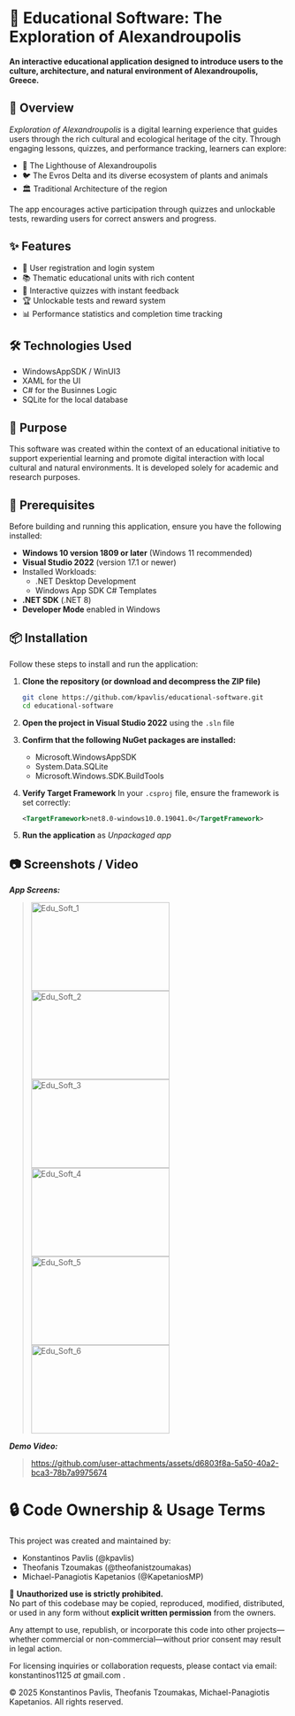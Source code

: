 # 🧭 Educational Software: The Exploration of Alexandroupolis

**An interactive educational application designed to introduce users to the culture, architecture, and natural environment of Alexandroupolis, Greece.**

## 📘 Overview

_Exploration of Alexandroupolis_ is a digital learning experience that guides users through the rich cultural and ecological heritage of the city. Through engaging lessons, quizzes, and performance tracking, learners can explore:

- 🗼 The Lighthouse of Alexandroupolis
- 🐦 The Evros Delta and its diverse ecosystem of plants and animals
- 🏛️ Traditional Architecture of the region

The app encourages active participation through quizzes and unlockable tests, rewarding users for correct answers and progress.

## ✨ Features

- 🔐 User registration and login system  
- 📚 Thematic educational units with rich content  
- 🧠 Interactive quizzes with instant feedback  
- 🏆 Unlockable tests and reward system  
- 📊 Performance statistics and completion time tracking  

## 🛠️ Technologies Used

- WindowsAppSDK / WinUI3
- XAML for the UI
- C# for the Businnes Logic
- SQLite for the local database

## 🚀 Purpose

This software was created within the context of an educational initiative to support experiential learning and promote digital interaction with local cultural and natural environments. It is developed solely for academic and research purposes.


## 🧰 Prerequisites

Before building and running this application, ensure you have the following installed:

- **Windows 10 version 1809 or later** (Windows 11 recommended)
- **Visual Studio 2022** (version 17.1 or newer)
- Installed Workloads:
  - .NET Desktop Development
  - Windows App SDK C# Templates
- **.NET SDK** (.NET 8)
- **Developer Mode** enabled in Windows

## 📦 Installation

Follow these steps to install and run the application:

1. **Clone the repository (or download and decompress the ZIP file)**
   ```bash
   git clone https://github.com/kpavlis/educational-software.git
   cd educational-software
2. **Open the project in Visual Studio 2022** using the `.sln` file
3. **Confirm that the following NuGet packages are installed:**
    - Microsoft.WindowsAppSDK
    - System.Data.SQLite
    - Microsoft.Windows.SDK.BuildTools
4. **Verify Target Framework**
     In your `.csproj` file, ensure the framework is set correctly:
   
     ```xml
     <TargetFramework>net8.0-windows10.0.19041.0</TargetFramework>
   
6. **Run the application** as _Unpackaged app_
## 📷 Screenshots / Video

**_App Screens:_**  
> <img width="250" height="160" alt="Edu_Soft_1" src="https://github.com/user-attachments/assets/402e869c-a1c3-486e-bbde-8c784005dee2" />
> <img width="250" height="160" alt="Edu_Soft_2" src="https://github.com/user-attachments/assets/24a95101-96ca-4f81-803d-8b15dc06f12e" />
> <img width="250" height="160" alt="Edu_Soft_3" src="https://github.com/user-attachments/assets/b8c7b131-bebb-494c-84a4-91a550357f6f" />
> <img width="250" height="160" alt="Edu_Soft_4" src="https://github.com/user-attachments/assets/649c353e-96f5-4e94-8a51-d8813fd71bc3" />
> <img width="250" height="160" alt="Edu_Soft_5" src="https://github.com/user-attachments/assets/e1801184-c698-4438-9c33-f733a6f95525" />
> <img width="250" height="160" alt="Edu_Soft_6" src="https://github.com/user-attachments/assets/fb1d5231-7fcc-4840-97b3-7eb1fa10c0f5" />

**_Demo Video:_**

> https://github.com/user-attachments/assets/d6803f8a-5a50-40a2-bca3-78b7a9975674




# 🔒 Code Ownership & Usage Terms

This project was created and maintained by:

- Konstantinos Pavlis (@kpavlis)
- Theofanis Tzoumakas (@theofanistzoumakas)
- Michael-Panagiotis Kapetanios (@KapetaniosMP)

🚫 **Unauthorized use is strictly prohibited.**  
No part of this codebase may be copied, reproduced, modified, distributed, or used in any form without **explicit written permission** from the owners.

Any attempt to use, republish, or incorporate this code into other projects—whether commercial or non-commercial—without prior consent may result in legal action.

For licensing inquiries or collaboration requests, please contact via email: konstantinos1125 _at_ gmail.com .

© 2025 Konstantinos Pavlis, Theofanis Tzoumakas, Michael-Panagiotis Kapetanios. All rights reserved.

